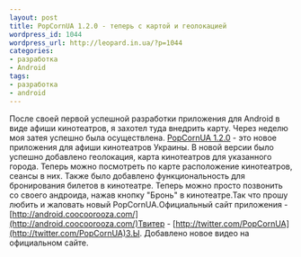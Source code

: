 ```yaml
---
layout: post
title: PopCornUA 1.2.0 - теперь с картой и геолокацией
wordpress_id: 1044
wordpress_url: http://leopard.in.ua/?p=1044
categories:
- разработка
- Android
tags:
- разработка
- android
---
```

После своей первой успешной разработки приложения для Android в виде афиши кинотеатров, я захотел туда внедрить карту. Через неделю моя затея успешно была осуществлена. [PopCornUA 1.2.0](http://android.coocoorooza.com/) - это новое приложения для афиши кинотеатров Украины. В новой версии было успешно добавлено геолокация, карта кинотеатров для указанного города. Теперь можно посмотреть по карте расположение кинотеатров, сеансы в них. Также было добавлено функциональность для бронирования билетов в кинотеатре. Теперь можно просто позвонить со своего андроида, нажав кнопку "Бронь" в кинотеатре.Так что прошу любить и жаловать новый PopCornUA.Официальный сайт приложения - [http://android.coocoorooza.com/](http://android.coocoorooza.com/)Твитер - [http://twitter.com/PopCornUA](http://twitter.com/PopCornUA)З.Ы. Добавлено новое видео на официальном сайте.
